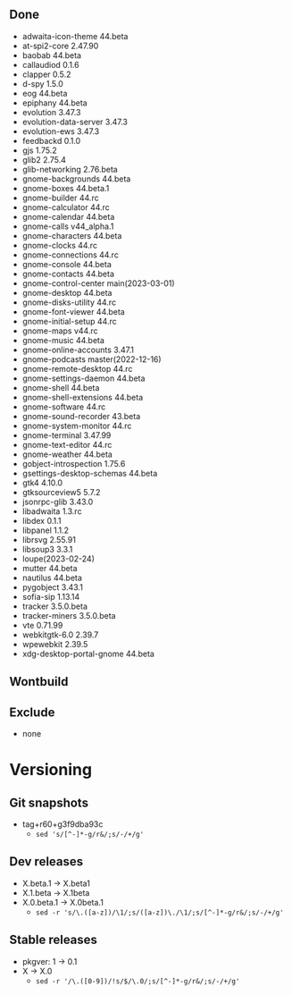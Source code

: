 ## Done
- adwaita-icon-theme 44.beta
- at-spi2-core 2.47.90
- baobab 44.beta
- callaudiod 0.1.6
- clapper 0.5.2
- d-spy 1.5.0
- eog 44.beta
- epiphany 44.beta
- evolution 3.47.3
- evolution-data-server 3.47.3
- evolution-ews 3.47.3
- feedbackd 0.1.0
- gjs 1.75.2
- glib2 2.75.4
- glib-networking 2.76.beta
- gnome-backgrounds 44.beta
- gnome-boxes 44.beta.1
- gnome-builder 44.rc
- gnome-calculator 44.rc
- gnome-calendar 44.beta
- gnome-calls v44_alpha.1
- gnome-characters 44.beta
- gnome-clocks 44.rc
- gnome-connections 44.rc
- gnome-console 44.beta
- gnome-contacts 44.beta
- gnome-control-center main(2023-03-01)
- gnome-desktop 44.beta
- gnome-disks-utility 44.rc
- gnome-font-viewer 44.beta
- gnome-initial-setup 44.rc
- gnome-maps v44.rc
- gnome-music 44.beta
- gnome-online-accounts 3.47.1
- gnome-podcasts master(2022-12-16)
- gnome-remote-desktop 44.rc
- gnome-settings-daemon 44.beta
- gnome-shell 44.beta
- gnome-shell-extensions 44.beta
- gnome-software 44.rc
- gnome-sound-recorder 43.beta
- gnome-system-monitor 44.rc
- gnome-terminal 3.47.99
- gnome-text-editor 44.rc
- gnome-weather 44.beta
- gobject-introspection 1.75.6
- gsettings-desktop-schemas 44.beta
- gtk4 4.10.0
- gtksourceview5 5.7.2
- jsonrpc-glib 3.43.0
- libadwaita 1.3.rc
- libdex 0.1.1
- libpanel 1.1.2
- librsvg 2.55.91
- libsoup3 3.3.1
- loupe(2023-02-24)
- mutter 44.beta
- nautilus 44.beta
- pygobject 3.43.1
- sofia-sip 1.13.14
- tracker 3.5.0.beta
- tracker-miners 3.5.0.beta
- vte 0.71.99
- webkitgtk-6.0 2.39.7
- wpewebkit 2.39.5
- xdg-desktop-portal-gnome 44.beta

## Wontbuild

## Exclude
- none

# Versioning
## Git snapshots
* tag+r60+g3f9dba93c
  * `sed 's/[^-]*-g/r&/;s/-/+/g'`

## Dev releases
* X.beta.1 -> X.beta1
* X.1.beta -> X.1beta
* X.0.beta.1 -> X.0beta.1
  * `sed -r 's/\.([a-z])/\1/;s/([a-z])\./\1/;s/[^-]*-g/r&/;s/-/+/g'`

## Stable releases
* pkgver: 1 -> 0.1
* X -> X.0
  * `sed -r '/\.([0-9])/!s/$/\.0/;s/[^-]*-g/r&/;s/-/+/g'`